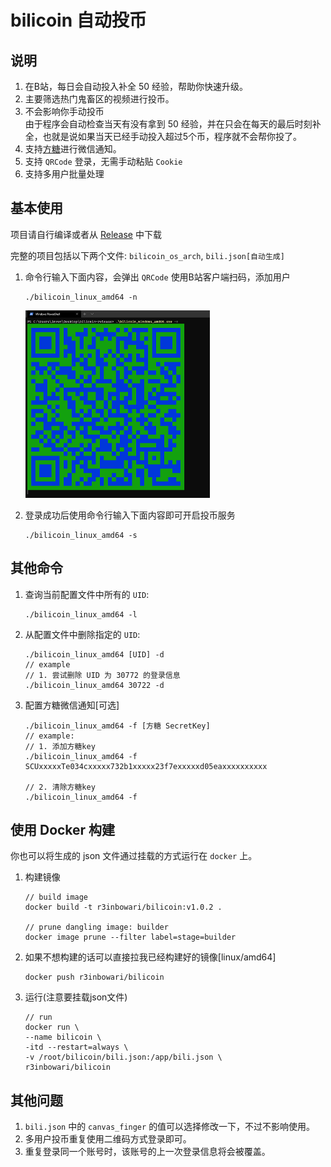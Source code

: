 # bilicoin 自动投币

## 说明
1. 在B站，每日会自动投入补全 50 经验，帮助你快速升级。   
2. 主要筛选热门鬼畜区的视频进行投币。  
3. 不会影响你手动投币  
   由于程序会自动检查当天有没有拿到 50 经验，并在只会在每天的最后时刻补全，也就是说如果当天已经手动投入超过5个币，程序就不会帮你投了。  
4. 支持[方糖](http://sc.ftqq.com/ "ftqq")进行微信通知。  
5. 支持 `QRCode` 登录，无需手动粘贴 `Cookie`  
6. 支持多用户批量处理  

## 基本使用  
项目请自行编译或者从 [Release](https://github.com/r3inbowari/bilicoin/releases "Releases Download") 中下载

完整的项目包括以下两个文件: `bilicoin_os_arch`, `bili.json[自动生成]`

1. 命令行输入下面内容，会弹出 `QRCode` 使用B站客户端扫码，添加用户  
    ```
    ./bilicoin_linux_amd64 -n
    ```
    <img src="qrcode.png" style="height:300px" />

2. 登录成功后使用命令行输入下面内容即可开启投币服务  
    ```
    ./bilicoin_linux_amd64 -s
    ```

## 其他命令  

1. 查询当前配置文件中所有的 `UID`:  
      
    ```
    ./bilicoin_linux_amd64 -l
    ```
2. 从配置文件中删除指定的 `UID`:  
    
    ```
    ./bilicoin_linux_amd64 [UID] -d
    // example
    // 1. 尝试删除 UID 为 30772 的登录信息
    ./bilicoin_linux_amd64 30722 -d
    ```
3. 配置方糖微信通知[可选]  
   
    ```
    ./bilicoin_linux_amd64 -f [方糖 SecretKey]
    // example: 
    // 1. 添加方糖key
    ./bilicoin_linux_amd64 -f SCUxxxxxTe034cxxxxx732b1xxxxx23f7exxxxxd05eaxxxxxxxxxx

    // 2. 清除方糖key
    ./bilicoin_linux_amd64 -f
    ```

## 使用 Docker 构建  

你也可以将生成的 json 文件通过挂载的方式运行在 `docker` 上。  
1. 构建镜像 
   
    ```
    // build image
    docker build -t r3inbowari/bilicoin:v1.0.2 .

    // prune dangling image: builder
    docker image prune --filter label=stage=builder
    ```

2. 如果不想构建的话可以直接拉我已经构建好的镜像[linux/amd64]  
   
    ```
    docker push r3inbowari/bilicoin
    ```

3. 运行(注意要挂载json文件)  
   
    ```
    // run
    docker run \
    --name bilicoin \ 
    -itd --restart=always \
    -v /root/bilicoin/bili.json:/app/bili.json \
    r3inbowari/bilicoin
    ```

## 其他问题  
1. `bili.json` 中的 `canvas_finger` 的值可以选择修改一下，不过不影响使用。  
2. 多用户投币重复使用二维码方式登录即可。  
3. 重复登录同一个账号时，该账号的上一次登录信息将会被覆盖。  

